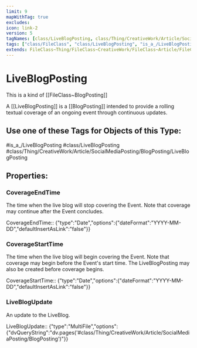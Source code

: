 ```yaml
---
limit: 9
mapWithTag: true
excludes:
icon: link-2
version: 5
tagNames: [class/LiveBlogPosting, class/Thing/CreativeWork/Article/SocialMediaPosting/BlogPosting/LiveBlogPosting, is_a_/LiveBlogPosting, schema-org/LiveBlogPosting]
tags: ["class/FileClass", "class/LiveBlogPosting", "is_a_/LiveBlogPosting", "class/Thing/CreativeWork/Article/SocialMediaPosting/BlogPosting/LiveBlogPosting"]
extends: FileClass~Thing/FileClass~CreativeWork/FileClass~Article/FileClass~SocialMediaPosting/FileClass~BlogPosting
---
```


# LiveBlogPosting
This is a kind of [[FileClass~BlogPosting]]

A [[LiveBlogPosting]] is a [[BlogPosting]] intended to provide a rolling textual coverage of an ongoing event through continuous updates.


## Use one of these Tags for Objects of this Type:

#is_a_/LiveBlogPosting
#class/LiveBlogPosting
#class/Thing/CreativeWork/Article/SocialMediaPosting/BlogPosting/LiveBlogPosting

## Properties:

### CoverageEndTime
The time when the live blog will stop covering the Event. Note that coverage may continue after the Event concludes.

CoverageEndTime:: {"type":"Date","options":{"dateFormat":"YYYY-MM-DD","defaultInsertAsLink":"false"}}

### CoverageStartTime
The time when the live blog will begin covering the Event. Note that coverage may begin before the Event's start time. The LiveBlogPosting may also be created before coverage begins.

CoverageStartTime:: {"type":"Date","options":{"dateFormat":"YYYY-MM-DD","defaultInsertAsLink":"false"}}

### LiveBlogUpdate
An update to the LiveBlog.

LiveBlogUpdate:: {"type":"MultiFile","options":{"dvQueryString":"dv.pages('#class/Thing/CreativeWork/Article/SocialMediaPosting/BlogPosting')"}}


